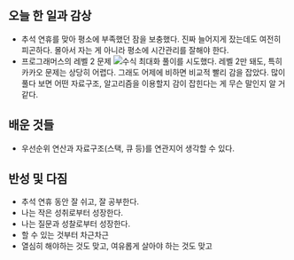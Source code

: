 ## 오늘 한 일과 감상

- 추석 연휴를 맞아 평소에 부족했던 잠을 보충했다. 진짜 늘어지게 잤는데도 여전히 피곤하다. 몰아서 자는 게 아니라 평소에 시간관리를 잘해야 한다.
- 프로그래머스의 레벨 2 문제 ![수식 최대화](https://programmers.co.kr/learn/courses/30/lessons/67257) 풀이를 시도했다. 레벨 2만 돼도, 특히 카카오 문제는 상당히 어렵다. 그래도 어제에 비하면 비교적 빨리 감을 잡았다. 많이 풀다 보면 어떤 자료구조, 알고리즘을 이용할지 감이 잡힌다는 게 무슨 말인지 알 거 같다. 

## 배운 것들
- 우선순위 연산과 자료구조(스택, 큐 등)를 연관지어 생각할 수 있다.

## 반성 및 다짐

- 추석 연휴 동안 잘 쉬고, 잘 공부한다.
- 나는 작은 성취로부터 성장한다.
- 나는 질문과 성찰로부터 성장한다.
- 할 수 있는 것부터 차근차근
- 열심히 해야하는 것도 맞고, 여유롭게 살아야 하는 것도 맞고